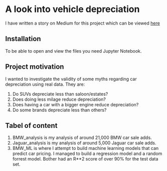 # A look into vehicle depreciation

I have written a story on Medium for this project which can be viewed [here]("https://medium.com/@cristian.capsuna/should-you-care-about-car-depreciation-d2e4d92a58fb")

## Installation

To be able to open and view the files you need Jupyter Notebook.

## Project motivation

I wanted to investigate the validity of some myths regarding car depreciation using real data. They are:
1. Do SUVs depreciate less than saloon/estates?
2. Does doing less milage reduce depreciation?
3. Does having a car with a bigger engine reduce depreciation?
3. Do some brands depreciate less than others?

## Tabel of content

1. BMW_analysis is my analysis of around 21,000 BMW car sale adds.
2. Jaguar_analysis is my analysis of around 5,000 Jaguar car sale adds.
3. BMW_ML is where I attempt to build machine learning models that can predict car pricing. I managed to build a regression model and a random forrest model. Bother had an R**2 score of over 90% for the test data set.